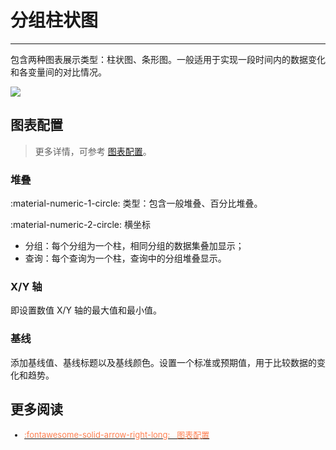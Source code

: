 # 分组柱状图
---

包含两种图表展示类型：柱状图、条形图。一般适用于实现一段时间内的数据变化和各变量间的对比情况。

![](../img/bar.png)



## 图表配置

> 更多详情，可参考 [图表配置](./chart-config.md)。

### 堆叠

:material-numeric-1-circle: 类型：包含一般堆叠、百分比堆叠。

:material-numeric-2-circle: 横坐标

- 分组：每个分组为一个柱，相同分组的数据集叠加显示；
- 查询：每个查询为一个柱，查询中的分组堆叠显示。 

### X/Y 轴

即设置数值 X/Y 轴的最大值和最小值。

### 基线

添加基线值、基线标题以及基线颜色。设置一个标准或预期值，用于比较数据的变化和趋势。

<!--

## 示例图

下图为最近 15 分钟不同设备的磁盘剩余空间情况：

![](../img/bar.gif)
-->

## 更多阅读

<font size=2>

<div class="grid cards" markdown>

- [<font color="coral"> :fontawesome-solid-arrow-right-long: &nbsp; 图表配置</font>](./chart-config.md)

</div>


</font>